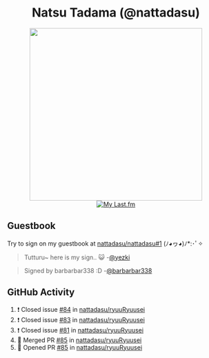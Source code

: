 <div align="center">

# Natsu Tadama (@nattadasu)

[<img width="400" src="https://spotify.nattadeploy.my.id/api?theme=dark&scan=true">](https://open.spotify.com/user/nattadasu)<br>
[![My Last.fm](https://lastfm.nattadeploy.my.id/api?user=nattadasu&loved=true)](https://www.last.fm/user/nattadasu)
</div>

## Guestbook

Try to sign on my guestbook at [nattadasu/nattadasu#1](https://github.com/nattadasu/nattadasu/issues/1) (ﾉ◕ヮ◕)ﾉ\*:･ﾟ✧

<!--START:guestbook-->
> Tutturu~  here is my sign.. :smiley_cat: 
> -[@yezki](https://github.com/yezki)

> Signed by barbarbar338 :D
> -[@barbarbar338](https://github.com/barbarbar338)
<!--END:guestbook-->

## GitHub Activity
<!--START_SECTION:activity-->
1. ❗️ Closed issue [#84](https://github.com/nattadasu/ryuuRyuusei/issues/84) in [nattadasu/ryuuRyuusei](https://github.com/nattadasu/ryuuRyuusei)
2. ❗️ Closed issue [#83](https://github.com/nattadasu/ryuuRyuusei/issues/83) in [nattadasu/ryuuRyuusei](https://github.com/nattadasu/ryuuRyuusei)
3. ❗️ Closed issue [#81](https://github.com/nattadasu/ryuuRyuusei/issues/81) in [nattadasu/ryuuRyuusei](https://github.com/nattadasu/ryuuRyuusei)
4. 🎉 Merged PR [#85](https://github.com/nattadasu/ryuuRyuusei/pull/85) in [nattadasu/ryuuRyuusei](https://github.com/nattadasu/ryuuRyuusei)
5. 💪 Opened PR [#85](https://github.com/nattadasu/ryuuRyuusei/pull/85) in [nattadasu/ryuuRyuusei](https://github.com/nattadasu/ryuuRyuusei)
<!--END_SECTION:activity-->
